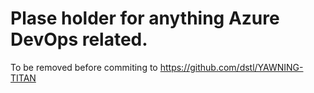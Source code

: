 # Plase holder for anything Azure DevOps related.

To be removed before commiting to https://github.com/dstl/YAWNING-TITAN
